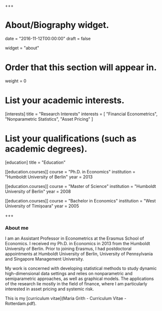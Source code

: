 +++
# About/Biography widget.

date = "2016-11-12T00:00:00"
draft = false

widget = "about"

# Order that this section will appear in.
weight = 0

# List your academic interests.
[interests]
  title = "Research Interests"
  interests = [
    "Financial Econometrics",
    "Nonparametric Statistics",
    "Asset Pricing"
  ]

# List your qualifications (such as academic degrees).
[education]
  title = "Education"

[[education.courses]]
  course = "Ph.D. in Economics"
  institution = "Humboldt University of Berlin"
  year = 2013

[[education.courses]]
  course = "Master of Science"
  institution = "Humboldt University of Berlin"
  year = 2008

[[education.courses]]
  course = "Bachelor in Economics"
  institution = "West University of Timișoara"
  year = 2005

+++

### About me

I am an Assistant Professor in Econometrics at the Erasmus School of Economics. I received my Ph.D. in Economics in 2013 from the Humboldt University of Berlin. Prior to joining Erasmus, I had postdoctoral appointments at Humboldt University of Berlin, University of Pennsylvania and Singapore Management University.

My work is concerned with developing statistical methods to study dynamic high-dimensional data settings and relies on nonparametric and semiparametric approaches, as well as graphical models. The applications of the research lie mostly in the field of finance, where I am particularly interested in asset pricing and systemic risk.

This is my [curriculum vitae](Maria Grith - Curriculum Vitae - Rotterdam.pdf).
